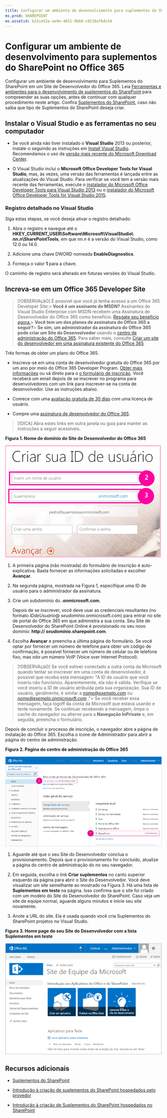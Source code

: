```yaml
---
title: Configurar um ambiente de desenvolvimento para suplementos do SharePoint no Office 365
ms.prod: SHAREPOINT
ms.assetid: b22ce52a-ae9e-4831-9b68-c9210af6dc54
---
```



# Configurar um ambiente de desenvolvimento para suplementos do SharePoint no Office 365
Configurar um ambiente de desenvolvimento para Suplementos do SharePoint em um Site de Desenvolvedor do Office 365.
Leia  [Ferramentas e ambientes para o desenvolvimento de suplementos do SharePoint](tools-and-environments-for-developing-sharepoint-add-ins.md) para compreender as suas opções, antes de continuar com qualquer procedimento neste artigo. Confira [Suplementos do SharePoint](sharepoint-add-ins.md), caso não saiba que tipo de Suplementos do SharePoint deseja criar.
  
    
    


## Instalar o Visual Studio e as ferramentas no seu computador
<a name="devenv_vs"> </a>


- Se você ainda não tiver instalado o **Visual Studio** 2013 ou posterior, instale-o seguindo as instruções em [Install Visual Studio](http://msdn.microsoft.com/library/da049020-cfda-40d7-8ff4-7492772b620f.aspx). Recomendamos o uso da  [versão mais recente do Microsoft Download Center](https://www.visualstudio.com/downloads/download-visual-studio-vs).
    
  
- O Visual Studio inclui o **Microsoft Office Developer Tools for Visual Studio**, mas, às vezes, uma versão das ferramentas é lançada entre as atualizações do Visual Studio. Para verificar se você tem a versão mais recente das ferramentas, execute o [instalador do Microsoft Office Developer Tools para Visual Studio 2013](http://aka.ms/OfficeDevToolsForVS2013) ou o [instalador do Microsoft Office Developer Tools for Visual Studio 2015](http://aka.ms/OfficeDevToolsForVS2015). 
    
  

### Registro detalhado no Visual Studio

Siga estas etapas, se você deseja ativar o registro detalhado:
  
    
    

1. Abra o registro e navegue até o **HKEY_CURRENT_USER\\Software\\Microsoft\\VisualStudio\\ _nn.n_\\SharePointTools**, em que _nn.n_ é a versão do Visual Studio, como 12.0 ou 14.0.
    
  
2. Adicione uma chave DWORD nomeada **EnableDiagnostics**.
    
  
3. Forneça o valor **1** para a chave.
    
  
O caminho de registro será alterado em futuras versões do Visual Studio.
  
    
    

## Increva-se em um Office 365 Developer Site
<a name="o365_signup"> </a>


> [!OBSERVAçãO]
>  É possível que você já tenha acesso a um Office 365 Developer Site:> **Você é um assinante do MSDN?** Assinantes do Visual Studio Enterprise com MSDN recebem uma Assinatura de Desenvolvedor do Office 365 como benefício. [Resgate seu benefício agora.](https://msdn.microsoft.com/subscriptions/manage/default.aspx)> **Você tem um dos planos de assinatura do Office 365 a seguir?**> **Se sim, um administrador da assinatura do Office 365 pode criar um Site do Desenvolvedor** usando o [centro de administração do Office 365](https://portal.microsoftonline.com/admin/default.aspx). Para saber mais, consulte  [Criar um site do desenvolvedor em uma assinatura existente do Office 365](create-a-developer-site-on-an-existing-office-365-subscription.md). 
  
    
    

Três formas de obter um plano do Office 365. 
  
    
    

- Inscreva-se em uma conta de desenvolvedor gratuita do Office 365 por um ano por meio do Office 365 Developer Program.  [Obter mais informações](http://dev.office.com/devprogram) ou vá direto para o [o formulário de inscrição](https://profile.microsoft.com/RegSysProfileCenter/wizardnp.aspx?wizid=14b845d0-938c-45af-b061-f798fbb4d170). Você receberá um email depois de se inscrever no programa para desenvolvedores com um link para inscrever-se na conta de desenvolvedor. Use as instruções abaixo.
    
  
- Comece com uma  [avaliação gratuita de 30 dias](https://portal.microsoftonline.com/Signup/MainSignUp.aspx?OfferId=6881A1CB-F4EB-4db3-9F18-388898DAF510&amp;DL=DEVELOPERPACK) com uma licença de usuário.
    
  
- Compre uma  [assinatura de desenvolvedor do Office 365](https://portal.microsoftonline.com/Signup/MainSignUp.aspx?OfferId=C69E7747-2566-4897-8CBA-B998ED3BAB88&amp;DL=DEVELOPERPACK). 
    
  

> [!DICA]
> Abra estes links em outra janela ou guia para manter as instruções a seguir acessíveis. 
  
    
    


**Figura 1. Nome de domínio do Site de Desenvolvedor do Office 365**

  
    
    

  
    
    
![Página 2 do formulário de Inscrição para conta do Office 365](images/ff384c69-56bf-4ceb-81c3-8b874e2407f0.png)
  
    
    

  
    
    

  
    
    

1. A primeira página (não mostrada) do formulário de inscrição é auto-explicativa. Basta fornecer as informações solicitadas e escolher **Avançar**.
    
  
2. Na segunda página, mostrada na Figura 1, especifique uma ID de usuário para o administrador da assinatura.
    
  
3. Crie um subdomínio do **.onmicrosoft.com**. 
    
    Depois de se inscrever, você deve usar as credenciais resultantes (no formato  _IDdeUsuário_@ _seudomínio_.onmicrosoft.com) para entrar no site de portal do Office 365 em que administra a sua conta. Seu Site de Desenvolvedor do SharePoint Online é provisionado no seu novo domínio: **http:// _seudomínio_.sharepoint.com**.
    
  
4. Escolha **Avançar** e preencha a última página do formulário. Se você optar por fornecer um número de telefone para obter um código de confirmação, é possível fornecer um número de celular ou de telefone fixo, mas *não*  um número VoIP (Voice over Internet Protocol).
    
  

    
> [!OBSERVAçãO]
> Se você estiver conectado a outra conta da Microsoft quando tentar se inscrever em uma conta de desenvolvedor, é possível que receba esta mensagem: "A ID de usuário que você inseriu não funcionou. Aparentemente, ela não é válida. Verifique se você inseriu a ID de usuário atribuída pela sua organização. Sua ID de usuário, geralmente, é similar a  *nome@exemplo.com*  ou *nome@exemplo.onmicrosoft.com*  ."> Se você receber essa mensagem, faça logoff da conta da Microsoft que estava usando e tente novamente. Se continuar recebendo a mensagem, limpe o cache do navegador ou alterne para a **Navegação InPrivate** e, em seguida, preencha o formulário.
  
    
    

Depois de concluir o processo de inscrição, o navegador abre a página de instalação do Office 365. Escolha o ícone de Administrador para abrir a página do centro de administração.
  
    
    

**Figura 2. Página do centro de administração do Office 365**

  
    
    

  
    
    
![Captura de tela que mostra o centro de administração do Office 365.](images/SP15_Office365AdminInset_border.png)
  
    
    

  
    
    

1. Aguarde até que o seu Site do Desenvolvedor conclua o provisionamento. Depois que o provisionamento for concluído, atualize a página do centro de administração do no seu navegador.
    
  
2. Em seguida, escolha o link **Criar suplementos** no canto superior esquerdo da página para abrir o Site do Desenvolvedor. Você deve visualizar um site semelhante ao mostrado na Figura 3. Há uma lista de **Suplementos em teste** na página. Isso confirma que o site foi criado com um modelo do Site do Desenvolvedor do SharePoint. Caso veja um site de equipe normal, aguarde alguns minutos e inicie seu site novamente.
    
  
3. Anote a URL do site. Ela é usada quando você cria Suplementos do SharePoint projetos no Visual Studio.
    
  

**Figura 3. Home page do seu Site do Desenvolvedor com a lista Suplementos em teste**

  
    
    

  
    
    
![Captura de tela que mostra a home page do site do Desenvolvedor.](images/SP15_DeveloperSiteHome_border.png)
  
    
    

  
    
    

  
    
    

## Recursos adicionais
<a name="SP15SetupSPO365_bk_addlresources"> </a>


-  [Suplementos do SharePoint](sharepoint-add-ins.md)
    
  
-  [Introdução à criação de suplementos do SharePoint hospedados pelo provedor](get-started-creating-provider-hosted-sharepoint-add-ins.md)
    
  
-  [Introdução à criação de Suplementos do SharePoint hospedados no SharePoint](get-started-creating-sharepoint-hosted-sharepoint-add-ins.md)
    
  

  
    
    

